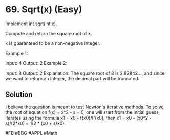 # 69. Sqrt(x) (Easy)

Implement int sqrt(int x).

Compute and return the square root of x.

x is guaranteed to be a non-negative integer.

Example 1:

Input: 4
Output: 2
Example 2:

Input: 8
Output: 2
Explanation: The square root of 8 is 2.82842..., and since we want to return an integer, the decimal part will be truncated.

## Solution
I believe the question is meant to test Newton's iterative methods.
To solve the root of equation f(x) = x^2 - s = 0, one will start from the initial guess, iterates using the formula x1 = x0 - f(x0)/f'(x0), then x1 = x0 - (x0^2 - s)/(2*x0) = 1/2 * (x0 + s/x0).

#FB #BBG #APPL
#Math
